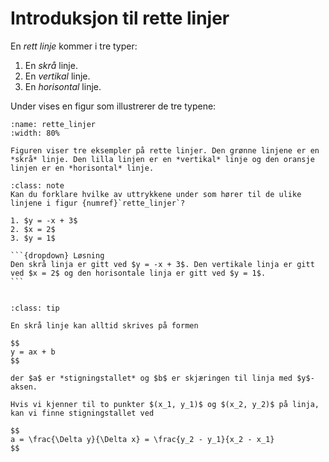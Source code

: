 # Introduksjon til rette linjer

En *rett linje* kommer i tre typer:
1. En *skrå* linje.
2. En *vertikal* linje.
3. En *horisontal* linje.

Under vises en figur som illustrerer de tre typene:

````{figure} ./figs/rette_linjer.png
:name: rette_linjer
:width: 80%

Figuren viser tre eksempler på rette linjer. Den grønne linjene er en *skrå* linje. Den lilla linjen er en *vertikal* linje og den oransje linjen er en *horisontal* linje.
````

````{admonition} Underveisoppgave
:class: note
Kan du forklare hvilke av uttrykkene under som hører til de ulike linjene i figur {numref}`rette_linjer`?

1. $y = -x + 3$
2. $x = 2$
3. $y = 1$

```{dropdown} Løsning
Den skrå linja er gitt ved $y = -x + 3$. Den vertikale linja er gitt ved $x = 2$ og den horisontale linja er gitt ved $y = 1$.
```


````


````{admonition} Algebraisk definisjon av skrå linjer
:class: tip

En skrå linje kan alltid skrives på formen

$$
y = ax + b
$$

der $a$ er *stigningstallet* og $b$ er skjæringen til linja med $y$-aksen.

Hvis vi kjenner til to punkter $(x_1, y_1)$ og $(x_2, y_2)$ på linja, kan vi finne stigningstallet ved

$$
a = \frac{\Delta y}{\Delta x} = \frac{y_2 - y_1}{x_2 - x_1}
$$
````

